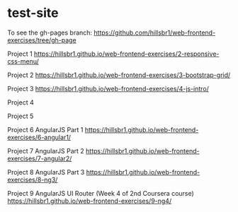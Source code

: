 # test-site

To see the gh-pages branch: https://github.com/hillsbr1/web-frontend-exercises/tree/gh-page



Project 1 https://hillsbr1.github.io/web-frontend-exercises/2-responsive-css-menu/

Project 2 https://hillsbr1.github.io/web-frontend-exercises/3-bootstrap-grid/

Project 3 https://hillsbr1.github.io/web-frontend-exercises/4-js-intro/

Project 4

Project 5

Project 6 AngularJS Part 1 https://hillsbr1.github.io/web-frontend-exercises/6-angular1/

Project 7 AngularJS Part 2 https://hillsbr1.github.io/web-frontend-exercises/7-angular2/

Project 8 AngularJS Part 3 https://hillsbr1.github.io/web-frontend-exercises/8-ng3/

Project 9 AngularJS UI Router (Week 4 of 2nd Coursera course) https://hillsbr1.github.io/web-frontend-exercises/9-ng4/
